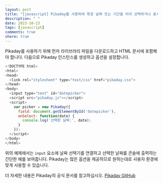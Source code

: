 ```yaml
---
layout: post
title: "[javascript] Pikaday를 사용하여 특정 날짜 또는 기간을 미리 선택하거나 표시할 수 있나요?"
description: " "
date: 2023-10-23
tags: [javascript]
comments: true
share: true
---
```


Pikaday를 사용하기 위해 먼저 라이브러리 파일을 다운로드하고 HTML 문서에 포함해야 합니다. 다음으로 Pikaday 인스턴스를 생성하고 옵션을 설정합니다. 

```javascript
<!DOCTYPE html>
<html>
<head>
  <link rel="stylesheet" type="text/css" href="pikaday.css">
</head>
<body>
  <input type="text" id="datepicker">
  <script src="pikaday.js"></script>
  <script>
    var picker = new Pikaday({
      field: document.getElementById('datepicker'),
      onSelect: function(date) {
        console.log('선택한 날짜:', date);
      }
    });
  </script>
</body>
</html>
```

위의 예제에서는 `input` 요소에 날짜 선택기를 연결하고 선택한 날짜를 콘솔에 출력하는 간단한 예를 보여줍니다. Pikaday는 많은 옵션을 제공하므로 원하는대로 사용자 환경에 맞게 사용할 수 있습니다. 

더 자세한 내용은 Pikaday의 공식 문서를 참고하십시오. [Pikaday GitHub](https://github.com/Pikaday/Pikaday)